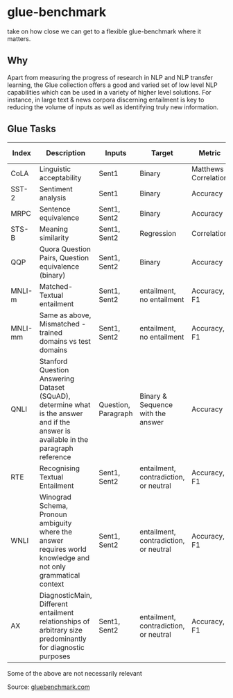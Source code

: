 # glue-benchmark
take on how close we can get to a flexible glue-benchmark where it matters.

## Why
Apart from measuring the progress of research in NLP and NLP transfer learning, the Glue collection offers a good and varied set of low level NLP capabilities which can be used in a variety of higher level solutions. For instance, in large text & news corpora discerning entailment is key to reducing the volume of inputs as well as identifying truly new information.


## Glue Tasks

| Index | Description | Inputs | Target | Metric | SOTA | 🤗 | Best here |
|----|----|----|----|----|----|----|----|
|CoLA | Linguistic acceptability | Sent1 | Binary | Matthews Correlation | 72% |49% | 48% |
| SST-2 | Sentiment analysis | Sent1 | Binary | Accuracy | 97.5%|92% | 91% |
| MRPC | Sentence equivalence | Sent1, Sent2 | Binary | Accuracy | 93%| 87% | 80% |
| STS-B | Meaning similarity | Sent1, Sent2 | Regression | Correlation | 93% | 91.4% | |
| QQP | Quora Question Pairs, Question equivalence (binary) | Sent1, Sent2 | Binary | Accuracy | 91% |88% | 86% |
| MNLI-m | Matched-Textual entailment | Sent1, Sent2 | entailment, no entailment | Accuracy, F1 | 91%| 84%| 75%|
| MNLI-mm | Same as above, Mismatched - trained domains vs test domains | Sent1, Sent2 | entailment, no entailment | Accuracy, F1 | 90.6% | 85%|76% |
| QNLI | Stanford Question Answering Dataset (SQuAD), determine what is the answer and if the answer is available in the paragraph reference | Question, Paragraph | Binary & Sequence with the answer | Accuracy | 98% | 89% | 83% |
| RTE | Recognising Textual Entailment | Sent1, Sent2 | entailment, contradiction, or neutral | Accuracy, F1 |91% | 71.4% | 54% |
| WNLI | Winograd Schema, Pronoun ambiguity where the answer requires world knowledge and not only grammatical context | Sent1, Sent2 | entailment, contradiction, or neutral | Accuracy, F1 | 94.5%| 43.7% | 56% |
| AX | DiagnosticMain, Different entailment relationships of arbitrary size predominantly for diagnostic purposes | Sent1, Sent2 | entailment, contradiction, or neutral | Accuracy, F1 | 49.4% | na |  . |

Some of the above are not necessarily relevant

Source: [gluebenchmark.com](https://gluebenchmark.com)
